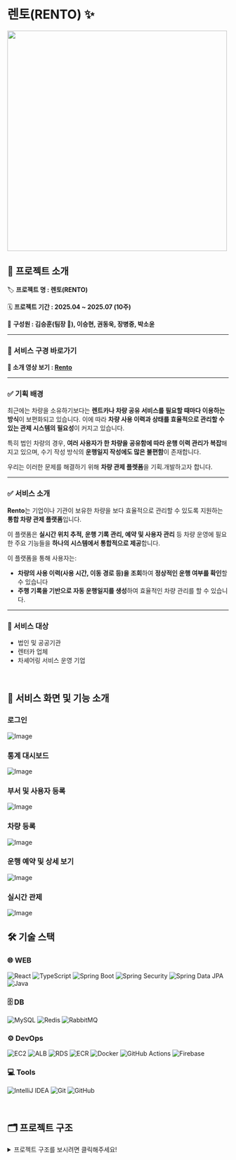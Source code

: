 # 렌토(RENTO) ✨

<img src="https://github.com/user-attachments/assets/f9443d7a-24a5-4415-8f65-407cc9d82a19" width="500"/>

<br>

## 🎀 프로젝트 소개

🏷 **프로젝트 명 : 렌토(RENTO)**

🗓️ **프로젝트 기간 : 2025.04 ~ 2025.07 (10주)**

👥 **구성원 : 김승훈(팀장 👑), 이승현, 권동욱, 장병중, 박소윤**

---


### 🥰 서비스 구경 바로가기

**🎥 소개 영상 보기 : [Rento](https://youtu.be/W3fotJFDKAg)**


---

### ✅ 기획 배경
최근에는 차량을 소유하기보다는 **렌트카나 차량 공유 서비스를 필요할 때마다 이용하는 방식**이 보편화되고 있습니다. 이에 따라 **차량 사용 이력과 상태를 효율적으로 관리할 수 있는 관제 시스템의 필요성**이 커지고 있습니다.

특히 법인 차량의 경우, **여러 사용자가 한 차량을 공유함에 따라 운행 이력 관리가 복잡**해지고 있으며, 수기 작성 방식의 **운행일지 작성에도 많은 불편함**이 존재합니다.

우리는 이러한 문제를 해결하기 위해 **차량 관제 플렛폼**을 기획.개발하고자 합니다.

---

### ✅ 서비스 소개
**Rento**는 기업이나 기관이 보유한 차량을 보다 효율적으로 관리할 수 있도록 지원하는 **통합 차량 관제 플랫폼**입니다.

이 플랫폼은 **실시간 위치 추적, 운행 기록 관리, 예약 및 사용자 관리** 등 차량 운영에 필요한 주요 기능들을 **하나의 시스템에서 통합적으로 제공**합니다.

이 플랫폼을 통해 사용자는:

- **차량의 사용 이력(사용 시간, 이동 경로 등)을 조회**하여 **정상적인 운행 여부를 확인**할 수 있습니다
- **주행 기록을 기반으로 자동 운행일지를 생성**하여 효율적인 차량 관리를 할 수 있습니다.

---

### 👥 서비스 대상

-  법인 및 공공기관
-  렌터카 업체
-  차셰어링 서비스 운영 기업


<br>

## 💌 서비스 화면 및 기능 소개

### 로그인
![Image](https://github.com/user-attachments/assets/ea179539-6a79-45ad-bcc2-44ce60116e1c)

### 통계 대시보드
![Image](https://github.com/user-attachments/assets/1fb64b61-d856-4987-a2df-cd126b51ac8b)

### 부서 및 사용자 등록
![Image](https://github.com/user-attachments/assets/68447ee8-5900-4c4f-bd5c-9a1c6081b09b)

### 차량 등록
![Image](https://github.com/user-attachments/assets/f427be21-8a04-4204-ace6-42ea96a82565)

### 운행 예약 및 상세 보기
![Image](https://github.com/user-attachments/assets/1aa50ce7-0014-4e65-a777-d2f442e5ea5a)

### 실시간 관제
![Image](https://github.com/user-attachments/assets/bebc6b8e-a41d-4037-b5f7-b25b36203e43)
<br>

## 🛠 기술 스택

### 🌐 WEB
![React](https://img.shields.io/badge/React-61DAFB?style=flat&logo=react&logoColor=black)
![TypeScript](https://img.shields.io/badge/TypeScript-3178C6?style=flat&logo=typescript&logoColor=white)
![Spring Boot](https://img.shields.io/badge/SpringBoot-6DB33F?style=flat&logo=springboot&logoColor=white)
![Spring Security](https://img.shields.io/badge/Security-6DB33F?style=flat&logo=springsecurity&logoColor=white)
![Spring Data JPA](https://img.shields.io/badge/Spring%20Data%20JPA-6DB33F?style=flat&logo=spring&logoColor=white)
![Java](https://img.shields.io/badge/Java-007396?style=flat&logo=openjdk&logoColor=white)

### 🗄 DB
![MySQL](https://img.shields.io/badge/MySQL-4479A1?style=flat&logo=mysql&logoColor=white)
![Redis](https://img.shields.io/badge/Redis-DC382D?style=flat&logo=redis&logoColor=white)
![RabbitMQ](https://img.shields.io/badge/RabbitMQ-FF6600?style=flat&logo=rabbitmq&logoColor=white)

### ⚙ DevOps
![EC2](https://img.shields.io/badge/AWS%20EC2-FF9900?style=flat&logo=amazonaws&logoColor=white)
![ALB](https://img.shields.io/badge/AWS%20ALB-FF9900?style=flat&logo=amazonaws&logoColor=white)
![RDS](https://img.shields.io/badge/AWS%20RDS-527FFF?style=flat&logo=amazonaws&logoColor=white)
![ECR](https://img.shields.io/badge/AWS%20ECR-FF9900?style=flat&logo=amazonaws&logoColor=white)
![Docker](https://img.shields.io/badge/Docker-2496ED?style=flat&logo=docker&logoColor=white)
![GitHub Actions](https://img.shields.io/badge/GitHub%20Actions-2088FF?style=flat&logo=githubactions&logoColor=white)
![Firebase](https://img.shields.io/badge/Firebase-FFCA28?style=flat&logo=firebase&logoColor=black)

### 💻 Tools
![IntelliJ IDEA](https://img.shields.io/badge/IntelliJ-000000?style=flat&logo=intellijidea&logoColor=white)
![Git](https://img.shields.io/badge/Git-F05032?style=flat&logo=git&logoColor=white)
![GitHub](https://img.shields.io/badge/GitHub-181717?style=flat&logo=github&logoColor=white)

<br>

## 🗂 프로젝트 구조
<details>
  <summary>프로젝트 구조를 보시려면 클릭해주세요!</summary>

  ```markdown
  frontend/
  ├── public/
  │   ├── favicon.ico
  │   ├── firebase-messaging-sw.js
  │   ├── index.html
  │   ├── logo192.png
  │   ├── logo512.png
  │   ├── manifest.json
  │   ├── Rento.png
  │   └── robots.txt
  ├── src/
  │   ├── App.tsx
  │   ├── index.tsx
  │   ├── index.css
  │   ├── vite-env.d.ts
  │   ├── firebase-messaging.js
  │   ├── components/
  │   │   ├── layout/
  │   │   │   ├── LandingButtons.tsx
  │   │   │   └── Logo.tsx
  │   │   ├── pages/
  │   │   │   ├── CompanyRegisterPage.tsx
  │   │   │   ├── DashBoardPage.tsx
  │   │   │   ├── DriveListPage.tsx
  │   │   │   ├── LandingPage.tsx
  │   │   │   ├── ManagerLoginPage.tsx
  │   │   │   ├── ManagerRegisterPage.tsx
  │   │   │   ├── RealTimeEventPage.tsx
  │   │   │   ├── UserManagementPage.tsx
  │   │   │   ├── VehicleFleetPage.tsx
  │   │   │   └── dashboardcard/
  │   │   │       ├── ActiveReservationsCard.tsx
  │   │   │       ├── OperationLogsCard.tsx
  │   │   │       ├── StatCardBase.tsx
  │   │   │       ├── StatCardGrid.tsx
  │   │   │       ├── TotalDriversCard.tsx
  │   │   │       └── TotalVehiclesCard.tsx
  │   │   ├── drive/
  │   │   │   ├── DriveCard.tsx
  │   │   │   ├── DriveDetailPage.tsx
  │   │   │   ├── DriveFilter.tsx
  │   │   │   ├── DriveList.tsx
  │   │   │   ├── DriveRegisterModal.tsx
  │   │   │   └── KakaoMap.tsx
  │   │   ├── vehicle/
  │   │   │   ├── VehicleAddButton.tsx
  │   │   │   ├── VehicleAddModal.tsx
  │   │   │   ├── VehicleDetailPage.tsx
  │   │   │   ├── VehicleEditModal.tsx
  │   │   │   ├── VehicleFilter.tsx
  │   │   │   ├── VehiclePagination.tsx
  │   │   │   ├── VehicleStats.tsx
  │   │   │   └── VehicleTable.tsx
  │   │   ├── firebase/
  │   │   │   └── FirebaseToken.js
  │   │   ├── company/
  │   │   │   └── CompanyRegisterForm.tsx
  │   │   ├── manager/
  │   │   │   ├── ManagerLoginForm.tsx
  │   │   │   └── ManagerRegisterForm.tsx
  │   │   ├── layout/
  │   │   │   ├── LandingButtons.tsx
  │   │   │   └── Logo.tsx
  │   │   ├── Sidebar.jsx
  │   │   ├── Footer.jsx
  │   │   ├── Header.jsx
  │   │   ├── Header.module.css
  │   │   ├── Layout.jsx
  │   │   ├── UserModal.js
  │   │   ├── UserTable.js
  │   │   ├── DepartmentGrid.js
  │   │   ├── DepartmentGrid.tsx
  │   │   ├── DepartmentModal.js
  │   │   └── firebase/
  │   │       └── FirebaseToken.js
  │   ├── contexts/
  │   │   └── CompanyContext.tsx
  │   ├── services/
  │   │   ├── departmentService.ts
  │   │   └── memberService.ts
  │   ├── types/
  │   │   ├── drive.ts
  │   │   ├── index.ts
  │   │   ├── vehicle.ts
  │   │   └── types.js
  │   └── utils/
  │       ├── axios.ts
  │       ├── dateFormatter.ts
  │       └── errorHandler.ts
  ├── package.json
  ├── package-lock.json
  ├── tailwind.config.js
  ├── postcss.config.js
  ├── craco.config.js
  ├── tsconfig.json
  ├── README.md
  └── .gitignore

```

</details>



<br>

